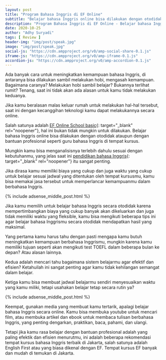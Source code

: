 ```yaml
---
layout: post
title: "Program Bahasa Inggris di EF Online"
subtitle: "Belajar bahasa Inggris online bisa dilakukan dengan otodidak ataupun dengan bantuan profesional."
description: "Program Bahasa Inggris di EF Online - Belajar bahasa Inggris online bisa dilakukan dengan otodidak ataupun dengan bantuan profesional."
date: 2020-10-25
author: "Adhy Suryadi"
tags: [ Review ]
header-img: "img/post/speak.jpg"
image: "img/post/speak.jpg"
social-js: "https://cdn.ampproject.org/v0/amp-social-share-0.1.js"
iframe-js: "https://cdn.ampproject.org/v0/amp-iframe-0.1.js"
accordion-js: "https://cdn.ampproject.org/v0/amp-accordion-0.1.js"
---
```


Ada banyak cara untuk meningkatkan kemampuan bahasa Inggris, di antaranya bisa dilakukan sambil melakukan hobi, mengasah kemampuan. Bagaimana caranya? Melakukan hobi sambil belajar? Bukannya terlihat rumit? Tenang, saat ini tidak akan ada alasan untuk kamu tidak melakukan keduanya.

Jika kamu beralasan malas keluar rumah untuk melakukan hal-hal tersebut, saat ini dengan kecanggihan teknologi kamu dapat melakukannya secara online.

Salah satunya adalah [EF Online School basic](https://www.ef.co.id/englishfirst/adults/blog/akademik-english-dan-persiapan-tes-inggris/kursus-bahasa-inggris-di-ef-online-school-basic/ "EF Online School basic"){: target="_blank" rel="noopener"}, hal ini bukan tidak mungkin untuk dilakukan. Belajar bahasa Inggris online bisa dilakukan dengan otodidak ataupun dengan bantuan profesional seperti guru bahasa Inggris di tempat kursus.

Mungkin kamu bisa menganalisisnya terlebih dahulu sesuai dengan kebutuhanmu, yang jelas saat ini [pendidikan bahasa Inggris](https://www.ef.co.id/englishfirst/adults/blog/akademik-english-dan-persiapan-tes-inggris/biaya-pendidikan-bahasa-inggris-untuk-dewasa/ "pendidikan bahasa Inggris"){: target="_blank" rel="noopener"} itu sangat penting.

Jika dirasa kamu memiliki biaya yang cukup dan juga waktu yang cukup untuk belajar sesuai jadwal yang ditentukan oleh tempat kursusmu, kamu bisa memakai jasa tersebut untuk memperlancar kemampuanmu dalam berbahasa Inggris.

{% include adsense_middle_post.html %}

Jika kamu memilih untuk belajar bahasa Inggris secara otodidak karena mempertimbangkan biaya yang cukup banyak akan dikeluarkan dan juga tidak memiliki waktu yang fleksible, kamu bisa mengikuti beberapa tips ini agar belajar bahasa Inggrismu secara otodidak mendapatkan hasil yang maksimal.

Yang pertama kamu harus tahu dengan pasti mengapa kamu butuh meningkatkan kemampuan berbahasa Inggrismu, mungkin karena kamu memiliki tujuan seperti akan mengikuti test TOEFL dalam beberapa bulan ke depan? Atau alasan lainnya. 

Kedua adalah mencari tahu bagaimana sistem belajarmu agar efektif dan efisien? Ketahuilah ini sangat penting agar kamu tidak kehilangan semangat dalam belajar.

Ketiga kamu bisa membuat jadwal belajarmu sendiri menyesuaikan waktu yang kamu miliki, tetapi usahakan belajar tetap secara rutin ya?

{% include adsense_middle_post.html %}

Keempat, gunakan media yang membuat kamu tertarik, apalagi belajar bahasa Inggris secara online. Kamu bisa membuka youtube untuk mencari film, atau membuka artikel dan ebook untuk membaca tulisan berbahasa Inggris, yang penting dengarkan, praktikan, baca, pahami, dan ulangi.

Tetapi jika kamu rasa belajar dengan bantuan profesional adalah yang paling efektik dan efisien menurutmu, ini adalah beberapa rekomendasi tempat kursus bahasa Inggris terbaik di Jakarta, salah satunya adalah English First atau yang biasa dikenal dengan EF. Tempat kursus EF banyak dan mudah di temukan di Jakarta.
